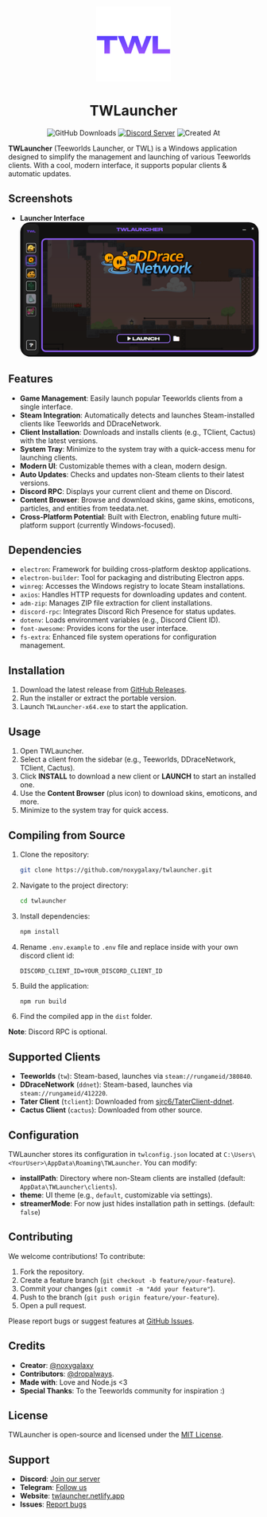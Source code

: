 <div align="center">
  <div>
    <img src="src/assets/logos/twl.png" width="150" alt="TWL Logo"/>  
  </div>
  <h1>TWLauncher</h1>
  <img src="https://img.shields.io/github/downloads/noxygalaxy/twlauncher/total?style=for-the-badge" alt="GitHub Downloads"/>  
  <a href="https://discord.gg/mwPZAQwrDB"><img src="https://dcbadge.limes.pink/api/server/mwPZAQwrDB" alt="Discord Server"/></a>  
  <img src="https://img.shields.io/github/created-at/noxygalaxy/twlauncher?style=for-the-badge" alt="Created At"/>  
</div>

**TWLauncher** (Teeworlds Launcher, or TWL) is a Windows application designed to simplify the management and launching of various Teeworlds clients. With a cool, modern interface, it supports popular clients & automatic updates.

## Screenshots

- **Launcher Interface**  
  <img src="gh-assets/launcher-image.png" style="border-radius:20px;" alt="TWLauncher Interface">  

## Features

- **Game Management**: Easily launch popular Teeworlds clients from a single interface.
- **Steam Integration**: Automatically detects and launches Steam-installed clients like Teeworlds and DDraceNetwork.
- **Client Installation**: Downloads and installs clients (e.g., TClient, Cactus) with the latest versions.
- **System Tray**: Minimize to the system tray with a quick-access menu for launching clients.
- **Modern UI**: Customizable themes with a clean, modern design.
- **Auto Updates**: Checks and updates non-Steam clients to their latest versions.
- **Discord RPC**: Displays your current client and theme on Discord.
- **Content Browser**: Browse and download skins, game skins, emoticons, particles, and entities from teedata.net.
- **Cross-Platform Potential**: Built with Electron, enabling future multi-platform support (currently Windows-focused).

## Dependencies

- `electron`: Framework for building cross-platform desktop applications.
- `electron-builder`: Tool for packaging and distributing Electron apps.
- `winreg`: Accesses the Windows registry to locate Steam installations.
- `axios`: Handles HTTP requests for downloading updates and content.
- `adm-zip`: Manages ZIP file extraction for client installations.
- `discord-rpc`: Integrates Discord Rich Presence for status updates.
- `dotenv`: Loads environment variables (e.g., Discord Client ID).
- `font-awesome`: Provides icons for the user interface.
- `fs-extra`: Enhanced file system operations for configuration management.

## Installation

1. Download the latest release from [GitHub Releases](https://github.com/noxygalaxy/twlauncher/releases).
2. Run the installer or extract the portable version.
3. Launch `TWLauncher-x64.exe` to start the application.

## Usage

1. Open TWLauncher.
2. Select a client from the sidebar (e.g., Teeworlds, DDraceNetwork, TClient, Cactus).
3. Click **INSTALL** to download a new client or **LAUNCH** to start an installed one.
4. Use the **Content Browser** (plus icon) to download skins, emoticons, and more.
5. Minimize to the system tray for quick access.

## Compiling from Source

1. Clone the repository:
   ```bash
   git clone https://github.com/noxygalaxy/twlauncher.git
   ```
2. Navigate to the project directory:
   ```bash
   cd twlauncher
   ```
3. Install dependencies:
   ```bash
   npm install
   ```
4. Rename `.env.example` to `.env` file and replace inside with your own discord client id:
   ```env
   DISCORD_CLIENT_ID=YOUR_DISCORD_CLIENT_ID
   ```
5. Build the application:
   ```bash
   npm run build
   ```
6. Find the compiled app in the `dist` folder.

**Note**: Discord RPC is optional.

## Supported Clients

- **Teeworlds** (`tw`): Steam-based, launches via `steam://rungameid/380840`.
- **DDraceNetwork** (`ddnet`): Steam-based, launches via `steam://rungameid/412220`.
- **Tater Client** (`tclient`): Downloaded from [sjrc6/TaterClient-ddnet](https://github.com/sjrc6/TaterClient-ddnet).
- **Cactus Client** (`cactus`): Downloaded from other source.

## Configuration

TWLauncher stores its configuration in `twlconfig.json` located at `C:\Users\<YourUser>\AppData\Roaming\TWLauncher`. You can modify:

- **installPath**: Directory where non-Steam clients are installed (default: `AppData\TWLauncher\clients`).
- **theme**: UI theme (e.g., `default`, customizable via settings).
- **streamerMode**: For now just hides installation path in settings. (default: `false`)

## Contributing

We welcome contributions! To contribute:

1. Fork the repository.
2. Create a feature branch (`git checkout -b feature/your-feature`).
3. Commit your changes (`git commit -m "Add your feature"`).
4. Push to the branch (`git push origin feature/your-feature`).
5. Open a pull request.

Please report bugs or suggest features at [GitHub Issues](https://github.com/noxygalaxy/twlauncher/issues).

## Credits

- **Creator**: [@noxygalaxy](https://noxy.netlify.app)
- **Contributors**: [@dropalways](https://github.com/dropalways).
- **Made with**: Love and Node.js <3
- **Special Thanks**: To the Teeworlds community for inspiration :)

## License

TWLauncher is open-source and licensed under the [MIT License](LICENSE).

## Support

- **Discord**: [Join our server](https://discord.gg/mwPZAQwrDB)
- **Telegram**: [Follow us](https://t.me/twlauncher)
- **Website**: [twlauncher.netlify.app](https://twlauncher.netlify.app)
- **Issues**: [Report bugs](https://github.com/noxygalaxy/twlauncher/issues)
